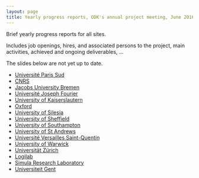 ```yaml
---
layout: page
title: Yearly progress reports, ODK's annual project meeting, June 2016
---
```


Brief yearly progress reports for all sites.

Includes job openings, hires, and associated persons to the project,
main activities, achieved and ongoing deliverables, ...

The slides below are not yet up to date.

- [Université Paris Sud](ParisSud)
- [CNRS](CNRS)
- [Jacobs University Bremen](JacU)
- [Université Joseph Fourier](UJF)
- [University of Kaiserslautern](Kaiserslautern)
- [Oxford](Oxford)
- [University of Silesia](Silesia)
- [University of Sheffield](Sheffield)
- [University of Southampton](Southampton)
- [University of St Andrews](StAndrews)
- [Université Versailles Saint-Quentin](UVersailles)
- [University of Warwick](Warwick)
- [Universität Zürich](Zurich)
- [Logilab](Logilab)
- [Simula Research Laboratory](Simula)
- [Universiteit Gent](UGent/ugent.pdf)
